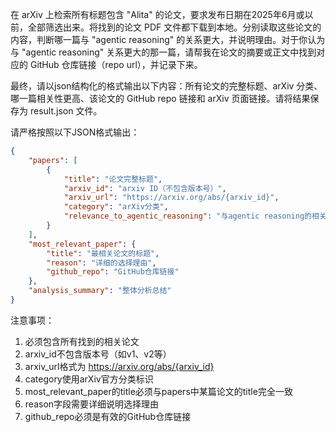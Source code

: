 在 arXiv 上检索所有标题包含 "Alita" 的论文，要求发布日期在2025年6月或以前，全部筛选出来。将找到的论文 PDF 文件都下载到本地。分别读取这些论文的内容，判断哪一篇与 "agentic reasoning" 的关系更大，并说明理由。对于你认为与 "agentic reasoning" 关系更大的那一篇，请帮我在论文的摘要或正文中找到对应的 GitHub 仓库链接（repo url），并记录下来。

最终，请以json结构化的格式输出以下内容：所有论文的完整标题、arXiv 分类、哪一篇相关性更高、该论文的 GitHub repo 链接和 arXiv 页面链接。请将结果保存为 result.json 文件。

请严格按照以下JSON格式输出：
```json
{
    "papers": [
        {
            "title": "论文完整标题",
            "arxiv_id": "arxiv ID（不包含版本号）",
            "arxiv_url": "https://arxiv.org/abs/{arxiv_id}",
            "category": "arXiv分类",
            "relevance_to_agentic_reasoning": "与agentic reasoning的相关性描述"
        }
    ],
    "most_relevant_paper": {
        "title": "最相关论文的标题",
        "reason": "详细的选择理由",
        "github_repo": "GitHub仓库链接"
    },
    "analysis_summary": "整体分析总结"
}
```

注意事项：
1. 必须包含所有找到的相关论文
2. arxiv_id不包含版本号（如v1、v2等）
3. arxiv_url格式为 https://arxiv.org/abs/{arxiv_id}
4. category使用arXiv官方分类标识
5. most_relevant_paper的title必须与papers中某篇论文的title完全一致
6. reason字段需要详细说明选择理由
7. github_repo必须是有效的GitHub仓库链接 